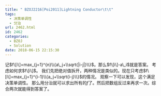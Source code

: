 ```yaml
---
title: " BZOJ2216[Poi2011]Lightning Conductor\t\t"
tags:
  - 决策单调性
  - 分治
url: 2462.html
id: 2462
categories:
  - BZOJ
  - Solution
date: 2018-06-15 22:15:30
---
```


记$f\[i\]=max_{j=1}^{n}\\{a\_j+\\sqrt{|i-j|}\\}$。那么$f\[i\]-a\_i$就是答案。 考虑如何求$f\[i\]$。 我们先把绝对值拆开，两种情况是类似的。现在只考虑$f\[i\]=max_{j=1}^{i-1}\\{a_j+\\sqrt{i-j}\\}$的情况。 观察一下可以发现，这个满足决策单调性。 那么用分治就可以求出所有的$f$了。然后把数组反过来再求一次。综合两次就能得到答案了。